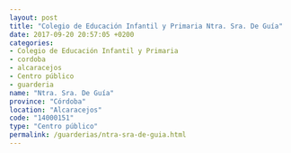 ```yaml
---
layout: post
title: "Colegio de Educación Infantil y Primaria Ntra. Sra. De Guía"
date: 2017-09-20 20:57:05 +0200
categories:
- Colegio de Educación Infantil y Primaria
- cordoba
- alcaracejos
- Centro público
- guarderia
name: "Ntra. Sra. De Guía"
province: "Córdoba"
location: "Alcaracejos"
code: "14000151"
type: "Centro público"
permalink: /guarderias/ntra-sra-de-guia.html
---
```


